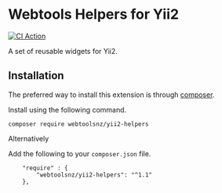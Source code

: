 # Webtools Helpers for Yii2

[![CI Action](https://github.com/webtoolsnz/yii2-helpers/workflows/continuous-integration/badge.svg)](https://github.com/webtoolsnz/yii2-helpers/actions)

A set of reusable widgets for Yii2.

## Installation

The preferred way to install this extension is through [composer](http://getcomposer.org/download/).

Install using the following command.

`composer require webtoolsnz/yii2-helpers`

Alternatively 

Add the following to your `composer.json` file.

~~~
    "require" : {
        "webtoolsnz/yii2-helpers": "^1.1"
    }, 
~~~
